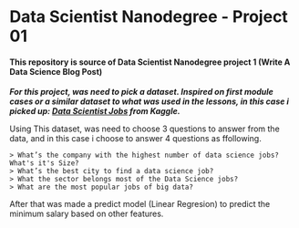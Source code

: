 # Data Scientist Nanodegree - Project 01

#### This repository is source of Data Scientist Nanodegree project 1 (Write A Data Science Blog Post)

***For this project, was need to pick a dataset. Inspired on first module cases or a similar dataset to what was used in the lessons, in this case i picked up: [Data Scientist Jobs](https://www.kaggle.com/andrewmvd/data-scientist-jobs) from Kaggle.***

Using This dataset, was need to choose 3 questions to answer from the data, and in this case i choose to answer 4 questions as ffollowing.

    > What’s the company with the highest number of data science jobs? What's it's Size?
    > What’s the best city to find a data science job?
    > What the sector belongs most of the Data Science jobs?
    > What are the most popular jobs of big data?

After that  was made a predict model (Linear Regresion) to predict the minimum salary based on other features.
